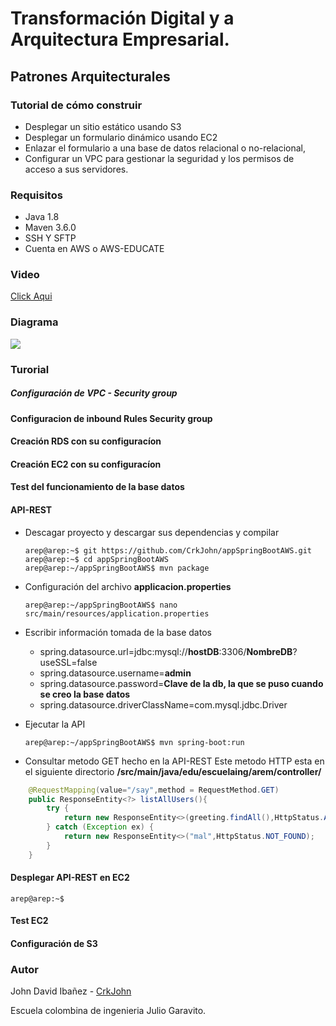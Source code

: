 # Transformación Digital y a Arquitectura Empresarial.
##   Patrones Arquitecturales

### Tutorial de cómo construir
*  Desplegar un sitio estático usando S3
*   Desplegar un formulario dinámico usando EC2
*   Enlazar el formulario a una base de datos relacional o no-relacional, 
*   Configurar un VPC para gestionar la seguridad y los permisos de acceso a sus servidores. 

### Requisitos 
*   Java 1.8
*   Maven 3.6.0
*   SSH Y SFTP
*   Cuenta en AWS o AWS-EDUCATE

### Video

[Click Aqui](https://www.youtube.com/watch?v=-OzxeoqP9KA&feature=youtu.be)

### Diagrama
![](Diagram)

### Turorial

##### Configuración de VPC - Security group


#### Configuracion de inbound Rules Security group


#### Creación RDS con su configuracíon


#### Creación EC2 con su configuracíon



#### Test del funcionamiento de la base datos

#### API-REST
*   Descagar proyecto y descargar sus dependencias y compilar
    ```console
    arep@arep:~$ git https://github.com/CrkJohn/appSpringBootAWS.git
    arep@arep:~$ cd appSpringBootAWS 
    arep@arep:~/appSpringBootAWS$ mvn package
    ```
* Configuración del archivo **applicacion.properties**
    ```console
    arep@arep:~/appSpringBootAWS$ nano src/main/resources/application.properties
    ```
* Escribir información tomada de la base datos
    
    *   spring.datasource.url=jdbc:mysql://**hostDB**:3306/**NombreDB**?useSSL=false
    * spring.datasource.username=**admin**
    * spring.datasource.password=**Clave de la db, la que se puso cuando se creo la base datos**
    * spring.datasource.driverClassName=com.mysql.jdbc.Driver
*   Ejecutar la API
    ```console
    arep@arep:~/appSpringBootAWS$ mvn spring-boot:run
    ```
* Consultar metodo GET hecho en la API-REST
Este metodo HTTP esta en el siguiente directorio **/src/main/java/edu/escuelaing/arem/controller/**
```java
    @RequestMapping(value="/say",method = RequestMethod.GET)
	public ResponseEntity<?> listAllUsers(){
	    try {
	        return new ResponseEntity<>(greeting.findAll(),HttpStatus.ACCEPTED);
	    } catch (Exception ex) {
	        return new ResponseEntity<>("mal",HttpStatus.NOT_FOUND);
	    }
    }
```




#### Desplegar API-REST en EC2

```console
arep@arep:~$ 
```


#### Test EC2

#### Configuración de S3


### Autor

John David Ibañez - [CrkJohn](https://github.com/CrkJohn)

Escuela colombina de ingenieria Julio Garavito. 





